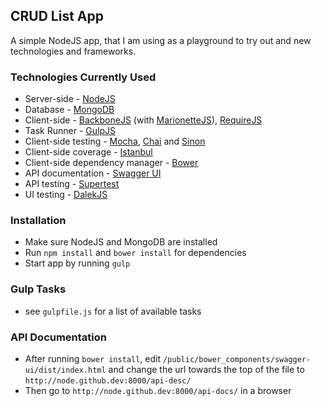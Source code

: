 ## CRUD List App

A simple NodeJS app, that I am using as a playground to try out and new technologies and frameworks.

### Technologies Currently Used

* Server-side - [NodeJS](http://nodejs.org/)
* Database - [MongoDB](http://www.mongodb.org/)
* Client-side - [BackboneJS](http://backbonejs.org/) (with [MarionetteJS](http://marionettejs.com/)), [RequireJS](http://requirejs.org/)
* Task Runner - [GulpJS](http://gulpjs.com/)
* Client-side testing - [Mocha](http://visionmedia.github.io/mocha/), [Chai](http://chaijs.com/) and [Sinon](http://sinonjs.org/)
* Client-side coverage - [Istanbul](http://gotwarlost.github.io/istanbul/)
* Client-side dependency manager - [Bower](http://bower.io/)
* API documentation - [Swagger UI](https://github.com/wordnik/swagger-ui)
* API testing - [Supertest](https://github.com/visionmedia/supertest)
* UI testing - [DalekJS](http://dalekjs.com/)

### Installation

* Make sure NodeJS and MongoDB are installed
* Run `npm install` and `bower install` for dependencies
* Start app by running `gulp`

### Gulp Tasks

* see `gulpfile.js` for a list of available tasks

### API Documentation

* After running `bower install`, edit `/public/bower_components/swagger-ui/dist/index.html` and change the url towards the top of the file to `http://node.github.dev:8000/api-desc/`
* Then go to `http://node.github.dev:8000/api-docs/` in a browser